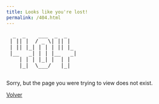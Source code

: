 ```yaml
---
title: Looks like you're lost!
permalink: /404.html
---
```


<pre>
  _  _    ___  _  _
 | || |  / _ \| || |
 | || |_| | | | || |_
 |__   _| | | |__   _|
    | | | |_| |  | |
    |_|  \___/   |_|

</pre>
Sorry, but the page you were trying to view does not exist. 

[Volver](http://acenturion.github.io/) 